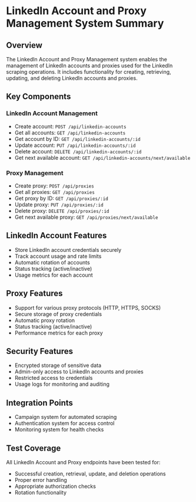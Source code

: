 # LinkedIn Account and Proxy Management System Summary

## Overview

The LinkedIn Account and Proxy Management system enables the management of LinkedIn accounts and proxies used for the LinkedIn scraping operations. It includes functionality for creating, retrieving, updating, and deleting LinkedIn accounts and proxies.

## Key Components

### LinkedIn Account Management

- Create account: `POST /api/linkedin-accounts`
- Get all accounts: `GET /api/linkedin-accounts`
- Get account by ID: `GET /api/linkedin-accounts/:id`
- Update account: `PUT /api/linkedin-accounts/:id`
- Delete account: `DELETE /api/linkedin-accounts/:id`
- Get next available account: `GET /api/linkedin-accounts/next/available`

### Proxy Management

- Create proxy: `POST /api/proxies`
- Get all proxies: `GET /api/proxies`
- Get proxy by ID: `GET /api/proxies/:id`
- Update proxy: `PUT /api/proxies/:id`
- Delete proxy: `DELETE /api/proxies/:id`
- Get next available proxy: `GET /api/proxies/next/available`

## LinkedIn Account Features

- Store LinkedIn account credentials securely
- Track account usage and rate limits
- Automatic rotation of accounts
- Status tracking (active/inactive)
- Usage metrics for each account

## Proxy Features

- Support for various proxy protocols (HTTP, HTTPS, SOCKS)
- Secure storage of proxy credentials
- Automatic proxy rotation
- Status tracking (active/inactive)
- Performance metrics for each proxy

## Security Features

- Encrypted storage of sensitive data
- Admin-only access to LinkedIn accounts and proxies
- Restricted access to credentials
- Usage logs for monitoring and auditing

## Integration Points

- Campaign system for automated scraping
- Authentication system for access control
- Monitoring system for health checks

## Test Coverage

All LinkedIn Account and Proxy endpoints have been tested for:

- Successful creation, retrieval, update, and deletion operations
- Proper error handling
- Appropriate authorization checks
- Rotation functionality
